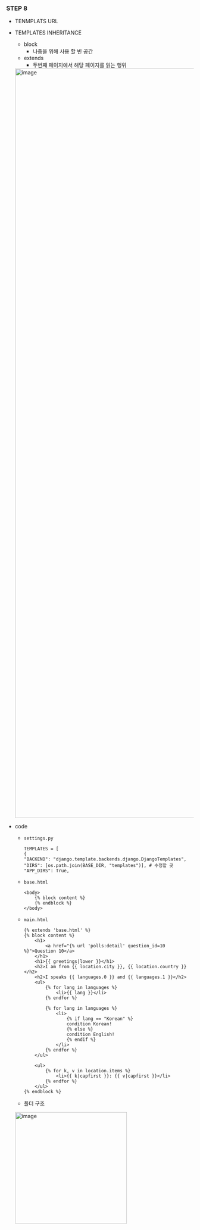 ### STEP 8

- TENMPLATS URL

- TEMPLATES INHERITANCE
    - block
        - 나중을 위해 사용 할 빈 공간
    - extends 
        - 두번째 페이지에서 해당 페이지를 읽는 행위

    <img width="2015" alt="image" src="https://user-images.githubusercontent.com/118493627/216035337-da648b24-21b0-46d1-965b-2155bd76e235.png">

- code
    - `settings.py`
        ```
        TEMPLATES = [
        {
        "BACKEND": "django.template.backends.django.DjangoTemplates",
        "DIRS": [os.path.join(BASE_DIR, "templates")], # 수정할 곳
        "APP_DIRS": True,
        ```

    - `base.html`
        ```
        <body>
            {% block content %}
            {% endblock %}
        </body>
        ```
        
    - `main.html`
        ```
        {% extends 'base.html' %}
        {% block content %}
            <h1> 
                <a href="{% url 'polls:detail' question_id=10 %}">Question 10</a>
            </h1>
            <h1>{{ greetings|lower }}</h1>
            <h2>I am from {{ location.city }}, {{ location.country }}</h2>
            <h2>I speaks {{ languages.0 }} and {{ languages.1 }}</h2>
            <ul>
                {% for lang in languages %}
                    <li>{{ lang }}</li>
                {% endfor %}
                
                {% for lang in languages %}
                    <li>
                        {% if lang == "Korean" %}
                        condition Korean!
                        {% else %}
                        condition English!
                        {% endif %}
                    </li>
                {% endfor %}
            </ul>

            <ul>
                {% for k, v in location.items %}
                    <li>{{ k|capfirst }}: {{ v|capfirst }}</li>
                {% endfor %}
            </ul>
        {% endblock %}
        ```

    - 폴더 구조
    <img width="300" alt="image" src="https://user-images.githubusercontent.com/118493627/216043688-04f87dab-30f6-47f4-bc9c-83efb67081c1.png">
